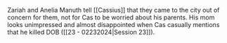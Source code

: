 Zariah and Anelia Manuth tell [[Cassius]] that they came to the city out of concern for them, not for Cas to be worried about his parents. His mom looks unimpressed and almost disappointed when Cas casually mentions that he killed DOB ([[23 - 02232024|Session 23]]).